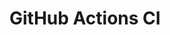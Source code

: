 # GitHub Actions CI












































































































































































































































































































































































































































































































































































































































































































































































